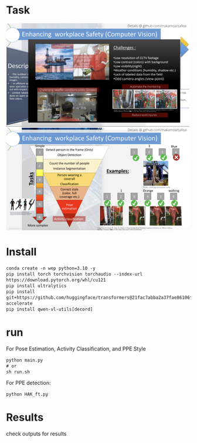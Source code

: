 # Task

<img src="assets/1.png" alt="" width="500"/>

<img src="assets/2.png" alt="" width="500"/>

# Install

```
conda create -n wep python=3.10 -y
pip install torch torchvision torchaudio --index-url https://download.pytorch.org/whl/cu121
pip install ultralytics
pip install git+https://github.com/huggingface/transformers@21fac7abba2a37fae86106f87fcf9974fd1e3830 accelerate
pip install qwen-vl-utils[decord]
```

# run
For Pose Estimation, Activity Classification, and PPE Style  
```
python main.py
# or
sh run.sh
```

For PPE detection:
```
python HAK_ft.py
```  

# Results
check outputs for results
